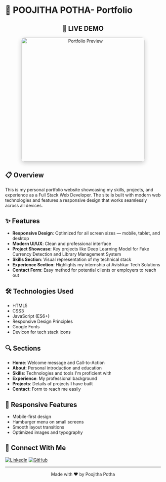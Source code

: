 # 🚀 POOJITHA POTHA- Portfolio

<div align="center">
  <h2>
    <a [href="https://poojitha5p.github.io/MY_PORTFOLIO/](https://poojitha5p.github.io/MY_PORTFOLIO/)" target="_blank" rel="noopener noreferrer">
  🔗 LIVE DEMO
</a>

  </h2>

  <img src="preview_img.png" alt="Portfolio Preview" width="400px" style="border-radius: 10px; box-shadow: 0 5px 15px rgba(0,0,0,0.2);" />
</div>

## 📋 Overview

This is my personal portfolio website showcasing my skills, projects, and experience as a Full Stack Web Developer. The site is built with modern web technologies and features a responsive design that works seamlessly across all devices.

## ✨ Features

- **Responsive Design**: Optimized for all screen sizes — mobile, tablet, and desktop
- **Modern UI/UX**: Clean and professional interface
- **Project Showcase**: Key projects like Deep Learning Model for Fake Currency Detection and Library Management System
- **Skills Section**: Visual representation of my technical stack
- **Experience Section**: Highlights my internship at Avishkar Tech Solutions
- **Contact Form**: Easy method for potential clients or employers to reach out

## 🛠️ Technologies Used

- HTML5
- CSS3
- JavaScript (ES6+)
- Responsive Design Principles
- Google Fonts
- Devicon for tech stack icons

## 🔍 Sections

- **Home**: Welcome message and Call-to-Action
- **About**: Personal introduction and education
- **Skills**: Technologies and tools I'm proficient with
- **Experience**: My professional background
- **Projects**: Details of projects I have built
- **Contact**: Form to reach me easily

## 📱 Responsive Features

- Mobile-first design 
- Hamburger menu on small screens
- Smooth layout transitions
- Optimized images and typography

## 🔗 Connect With Me

[![LinkedIn](https://img.shields.io/badge/LinkedIn-0077B5?style=for-the-badge&logo=linkedin&logoColor=white)](https://www.linkedin.com/in/malleswar-reddy-kalvapalli-014ba12a8)
[![GitHub](https://img.shields.io/badge/GitHub-100000?style=for-the-badge&logo=github&logoColor=white)](https://github.com/k-malleswarreddy)

---

<div align="center">
  <p>Made with ❤️ by Poojitha Potha</p>
</div>
